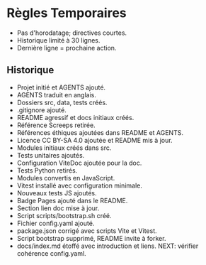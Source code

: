 # Règles Temporaires
- Pas d'horodatage; directives courtes.
- Historique limité à 30 lignes.
- Dernière ligne = prochaine action.

## Historique
- Projet initié et AGENTS ajouté.
- AGENTS traduit en anglais.
- Dossiers src, data, tests créés.
- .gitignore ajouté.
- README agressif et docs initiaux créés.
- Référence Screeps retirée.
- Références éthiques ajoutées dans README et AGENTS.
- Licence CC BY-SA 4.0 ajoutée et README mis à jour.
- Modules initiaux créés dans src.
- Tests unitaires ajoutés.
- Configuration ViteDoc ajoutée pour la doc.
- Tests Python retirés.
- Modules convertis en JavaScript.
- Vitest installé avec configuration minimale.
- Nouveaux tests JS ajoutés.
- Badge Pages ajouté dans le README.
- Section lien doc mise à jour.
- Script scripts/bootstrap.sh créé.
- Fichier config.yaml ajouté.
- package.json corrigé avec scripts Vite et Vitest.
- Script bootstrap supprimé, README invite à forker.
- docs/index.md étoffé avec introduction et liens.
NEXT: vérifier cohérence config.yaml.
